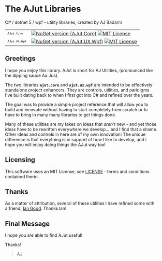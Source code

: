 # The AJut Libraries
C# / dotnet 5 / wpf - utility libraries, created by AJ Badarni
<!-- 👇 nuget package table -->
| | |
|-|-|
|<sup><sub>`AJut.Core`</sub></sup>|[![NuGet version (AJut.Core)](https://img.shields.io/nuget/v/AJut.Core.svg?style=flat-square)](https://www.nuget.org/packages/AJut.Core/) [![MIT License](https://img.shields.io/badge/license-MIT-green.svg?style=flat-square)](/LICENSE)
<sup><sub>`AJut.UX.Wpf`</sub></sup>|[![NuGet version (AJut.UX.Wpf)](https://img.shields.io/nuget/v/AJut.UX.Wpf.svg?style=flat-square)](https://www.nuget.org/packages/AJut.UX.Wpf/) [![MIT License](https://img.shields.io/badge/license-MIT-green.svg?style=flat-square)](/LICENSE)|

## Greetings
I hope you enjoy this library. AJut is short for AJ Utilities, (pronounced like the dipping sauce Au Jus).

The two libraries **`ajut.core`** and **`ajut.ux.wpf`** are intended to be effectively standalone project enhancers. They are controls, utilities, and paridigms I've built dating back to when I first got into C# and refined over the years.

The goal was to provide a simple project reference that will allow you to build and innovate without having to start completely from scratch or to have to bring in many many libraries to get things done.

Many of these utilities are my takes on ideas that *aren't* new - and yet those ideas have to be rewritten everywhere we develop... and I find that a shame. Other ideas and controls in here are of my own innovation! The unique difference is that everything is in support of how I like to develop, and I hope you will enjoy doing things the AJut way too!

## Licensing
This software uses an MIT License, see [LICENSE](/LICENSE) - terms and conditions contained therin.

## Thanks
As a matter of attribution, several of these utilities I have refined some with a friend, [Ian Good](https://github.com/IGood). Thanks Ian!

## Final Message
I hope you are able to find AJut useful!

Thanks!
> AJ